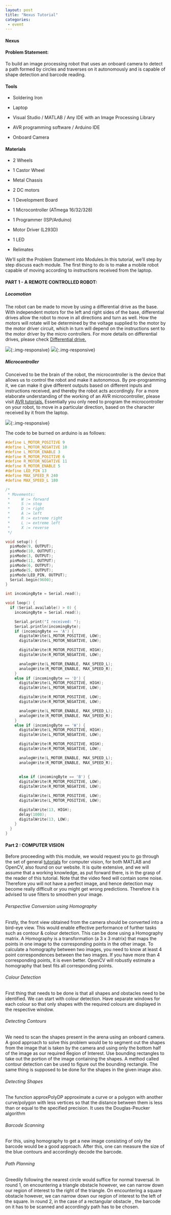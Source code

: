```yaml
---
layout: post
title: "Nexus Tutorial"
categories:
 - event
---
```


#### Nexus

#### Problem Statement:

To build an image processing robot that uses an onboard camera to detect a path formed by circles and  traverses on it autonomously and is capable of shape detection and barcode reading.

#### Tools

* Soldering Iron

* Laptop

* Visual Studio / MATLAB / Any IDE with an Image Processing Library

* AVR programming software / Arduino IDE

* Onboard Camera

#### Materials

* 2 Wheels

* 1 Castor Wheel

* Metal Chassis

* 2 DC motors

* 1 Development Board

* 1 Microcontroller (ATmega 16/32/328)

* 1 Programmer (ISP/Arduino)

* Motor Driver (L293D)

* 1 LED

* Relimates

We’ll split the Problem Statement into Modules.In this tutorial, we’ll step by step discuss each module. The first thing to do is to make a mobile robot capable of moving according to instructions received from the laptop.

#### PART 1 - A REMOTE CONTROLLED ROBOT:

##### Locomotion

The robot can be made to move by using a differential drive as the base. With independent motors for the left and right sides of the base, differential drives allow the robot to move in all directions and turn as well. How the motors will rotate will be determined by the voltage supplied to the motor by the motor driver circuit, which in turn will depend on the instructions sent to the motor driver by the micro controllers. For more details on differential drives, please check [Differential drive.](../../mechanical/drivemechtut/)

![](/img/tutorial/event/nexus/nt1.jpg){:.img-responsive}
![](/img/tutorial/event/nexus/nt2.png){:.img-responsive}

##### Microcontroller

Conceived to be the brain of the robot, the microcontroller is the device that allows us to control the robot and make it autonomous. By pre-programming it, we can make it give different outputs based on different inputs and instructions received, and thereby the robot acts accordingly. For a more elaborate understanding of the working of an AVR microcontroller, please visit [AVR tutorials.](../../avr/avrprog) Essentially you only need to program the microcontroller on your robot, to move in a particular direction, based on the character received by it from the laptop.

![](/img/tutorial/event/nexus/nt3.jpg){:.img-responsive}

The code to be burned on arduino is as follows:
```c
#define L_MOTOR_POSITIVE 9
#define L_MOTOR_NEGATIVE 10
#define L_MOTOR_ENABLE 3
#define R_MOTOR_POSITIVE 6
#define R_MOTOR_NEGATIVE 11
#define R_MOTOR_ENABLE 5
#define LED_PIN 13
#define MAX_SPEED_R 240
#define MAX_SPEED_L 180

/*
 * Movements:
 *     W := forward
 *     S := stop
 *     D := right
 *     A := left
 *     R := extreme right
 *     L := extreme left
 *     X := reverse
 */

void setup() {
  pinMode(9, OUTPUT);
  pinMode(10, OUTPUT);
  pinMode(3, OUTPUT);
  pinMode(11, OUTPUT);
  pinMode(6, OUTPUT);
  pinMode(5, OUTPUT);
  pinMode(LED_PIN, OUTPUT);
  Serial.begin(9600);
}

int incomingByte = Serial.read();

void loop() {
  if (Serial.available() > 0) {
    incomingByte = Serial.read();

    Serial.print("I received: ");
    Serial.println(incomingByte);
    if (incomingByte == 'A') {
      digitalWrite(L_MOTOR_POSITIVE, LOW);
      digitalWrite(L_MOTOR_NEGATIVE, LOW);

      digitalWrite(R_MOTOR_POSITIVE, HIGH);
      digitalWrite(R_MOTOR_NEGATIVE, LOW);

      analogWrite(L_MOTOR_ENABLE, MAX_SPEED_L);
      analogWrite(R_MOTOR_ENABLE, MAX_SPEED_R);
    }
    else if (incomingByte == 'D') {
      digitalWrite(L_MOTOR_POSITIVE, HIGH);
      digitalWrite(L_MOTOR_NEGATIVE, LOW);

      digitalWrite(R_MOTOR_POSITIVE, LOW);
      digitalWrite(R_MOTOR_NEGATIVE, LOW);

      analogWrite(L_MOTOR_ENABLE, MAX_SPEED_L);
      analogWrite(R_MOTOR_ENABLE, MAX_SPEED_R);
    }
    else if (incomingByte == 'W') {
      digitalWrite(L_MOTOR_POSITIVE, HIGH);
      digitalWrite(L_MOTOR_NEGATIVE, LOW);

      digitalWrite(R_MOTOR_POSITIVE, HIGH);
      digitalWrite(R_MOTOR_NEGATIVE, LOW);

      analogWrite(L_MOTOR_ENABLE, MAX_SPEED_L);
      analogWrite(R_MOTOR_ENABLE, MAX_SPEED_R);
    
     
      else if (incomingByte == 'B') {
      digitalWrite(R_MOTOR_POSITIVE, LOW);
      digitalWrite(R_MOTOR_NEGATIVE, LOW);

      digitalWrite(L_MOTOR_POSITIVE, LOW);
      digitalWrite(L_MOTOR_POSITIVE, LOW);

      digitalWrite(13, HIGH);
      delay(1000);
      digitalWrite(13, LOW);
    }
  }
}
```

#### Part 2 : COMPUTER VISION

Before proceeding with this module, we would request you to go through the set of general [tutorials](../../) for computer vision, for both MATLAB and OpenCV, also found on our website. It is quite extensive, and we will assume that a working knowledge, as put forward there, is in the grasp of the reader of this tutorial.
Note that the video feed will contain some noise. Therefore you will not have a perfect image, and hence detection may become really difficult or you might get wrong predictions. Therefore it is advised to use filters to smoothen your image.


###### Perspective Conversion using Homography

Firstly, the front view obtained from the camera should be converted into a bird-eye view. This would enable effective performance of further tasks such as contour & colour detection. This can be done using a Homography matrix. A Homography is a transformation (a 3 x 3 matrix) that maps the points in one image to the corresponding points in the other image. To calculate a homography between two images, you need to know at least 4 point correspondences between the two images. If you have more than 4 corresponding points, it is even better. OpenCV will robustly estimate a homography that best fits all corresponding points. 

###### Colour Detection

First thing that needs to be done is that all shapes and obstacles need to be identified. We can start with colour detection. Have separate windows for each colour so that only shapes with the required colours are displayed in the respective window.

###### Detecting Contours

We need to scan the shapes present in the arena using an onboard camera. A good approach to solve this problem would be to segment out the shapes from the image that is taken by the camera and using only the bottom half of the image as our required Region of Interest. Use bounding rectangles to take out the portion of the image containing the shapes. A method called contour detection can be used to figure out the bounding rectangle. The same thing is supposed to be done for the shapes in the given image also.

###### Detecting Shapes

The function approxPolyDP approximate a curve or a polygon with another curve/polygon with less vertices so that the distance between them is less than or equal to the specified precision. It uses the Douglas-Peucker algorithm

###### Barcode Scanning

For this, using homography to get a new image consisting of only the barcode would be a good approach. After this, one can measure the size of the blue contours and accordingly decode the barcode.

###### Path Planning

Greedily following the nearest circle would suffice for normal traversal. 
In round 1, on encountering a triangle obstacle however, we can narrow down our region of interest to the right of the triangle. On encountering a square obstacle however, we can narrow down our region of interest to the left of the square.
In round 2, in the case of a rectangular obstacle , the barcode on it has to be scanned and accordingly path has to be chosen.




